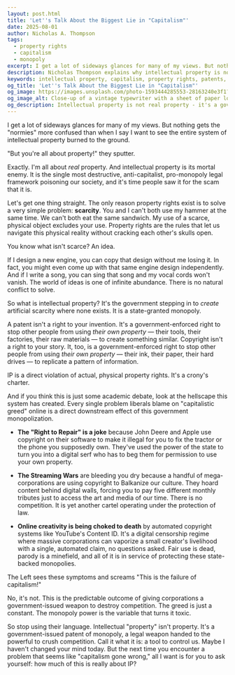 ```yaml
---
layout: post.html
title: 'Let''s Talk About the Biggest Lie in "Capitalism"'
date: 2025-08-01
author: Nicholas A. Thompson
tags: 
  - property rights
  - capitalism
  - monopoly
excerpt: I get a lot of sideways glances for many of my views. But nothing gets the "normies" more confused than when I say I want to see the entire system of intellectual property burned to the ground.
description: Nicholas Thompson explains why intellectual property is not real property, but rather a government-granted monopoly that violates actual property rights and creates artificial scarcity.
keywords: intellectual property, capitalism, property rights, patents, copyright, government monopoly, artificial scarcity, libertarian perspective
og_title: 'Let''s Talk About the Biggest Lie in "Capitalism"'
og_image: https://images.unsplash.com/photo-1593444285553-28163240e3f1?w=1200&q=20
og_image_alt: Close-up of a vintage typewriter with a sheet of paper loaded that reads "COPYRIGHT CLAIM" in bold black letters
og_description: Intellectual property is not real property - it's a government-granted monopoly that violates actual property rights and creates artificial scarcity.
---
```


I get a lot of sideways glances for many of my views. But nothing gets the "normies" more confused than when I say I want to see the entire system of intellectual property burned to the ground.

"But you're all about property!" they sputter.

Exactly. I'm all about *real* property. And intellectual property is its mortal enemy. It is the single most destructive, anti-capitalist, pro-monopoly legal framework poisoning our society, and it's time people saw it for the scam that it is.

Let's get one thing straight. The only reason property rights exist is to solve a very simple problem: **scarcity**. You and I can't both use my hammer at the same time. We can't both eat the same sandwich. My use of a scarce, physical object excludes your use. Property rights are the rules that let us navigate this physical reality without cracking each other's skulls open.

You know what isn't scarce? An idea.

If I design a new engine, you can copy that design without me losing it. In fact, you might even come up with that same engine design independently. And if I write a song, you can sing that song and my vocal cords won't vanish. The world of ideas is one of infinite abundance. There is no natural conflict to solve.

So what is intellectual property? It's the government stepping in to *create* artificial scarcity where none exists. It is a state-granted monopoly.

A patent isn't a right to your invention. It's a government-enforced right to stop other people from using *their own property* — their tools, their factories, their raw materials — to create something similar. Copyright isn't a right to your story. It, too, is a government-enforced right to stop other people from using *their own property* — their ink, their paper, their hard drives — to replicate a pattern of information.

IP is a direct violation of actual, physical property rights. It's a crony's charter.

And if you think this is just some academic debate, look at the hellscape this system has created. Every single problem liberals blame on "capitalistic greed" online is a direct downstream effect of this government monopolization.

- **The "Right to Repair" is a joke** because John Deere and Apple use copyright on their software to make it illegal for you to fix the tractor or the phone you supposedly own. They've used the power of the state to turn you into a digital serf who has to beg them for permission to use your own property.

- **The Streaming Wars** are bleeding you dry because a handful of mega-corporations are using copyright to Balkanize our culture. They hoard content behind digital walls, forcing you to pay five different monthly tributes just to access the art and media of our time. There is no competition. It is yet another cartel operating under the protection of law.

- **Online creativity is being choked to death** by automated copyright systems like YouTube's Content ID. It's a digital censorship regime where massive corporations can vaporize a small creator's livelihood with a single, automated claim, no questions asked. Fair use is dead, parody is a minefield, and all of it is in service of protecting these state-backed monopolies.

The Left sees these symptoms and screams "This is the failure of capitalism!"

No, it's not. This is the predictable outcome of giving corporations a government-issued weapon to destroy competition. The greed is just a constant. The monopoly power is the variable that turns it toxic.

So stop using their language. Intellectual "property" isn't property. It's a government-issued patent of monopoly, a legal weapon handed to the powerful to crush competition. Call it what it is: a tool to control us. Maybe I haven't changed your mind today. But the next time you encounter a problem that seems like "capitalism gone wrong," all I want is for you to ask yourself: how much of this is really about IP?
